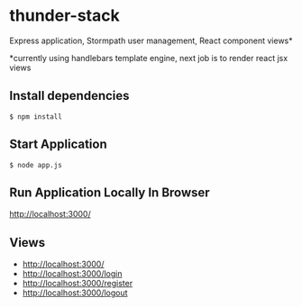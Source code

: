 # thunder-stack
Express application, Stormpath user management, React component views*

*currently using handlebars template engine, next job is to render react jsx views

## Install dependencies
```$ npm install```

## Start Application
```$ node app.js```

## Run Application Locally In Browser
[http://localhost:3000/](http://localhost:3000/)

## Views
* [http://localhost:3000/](http://localhost:3000/)
* [http://localhost:3000/login](http://localhost:3000/login)
* [http://localhost:3000/register](http://localhost:3000/register)
* [http://localhost:3000/logout](http://localhost:3000/logout)


